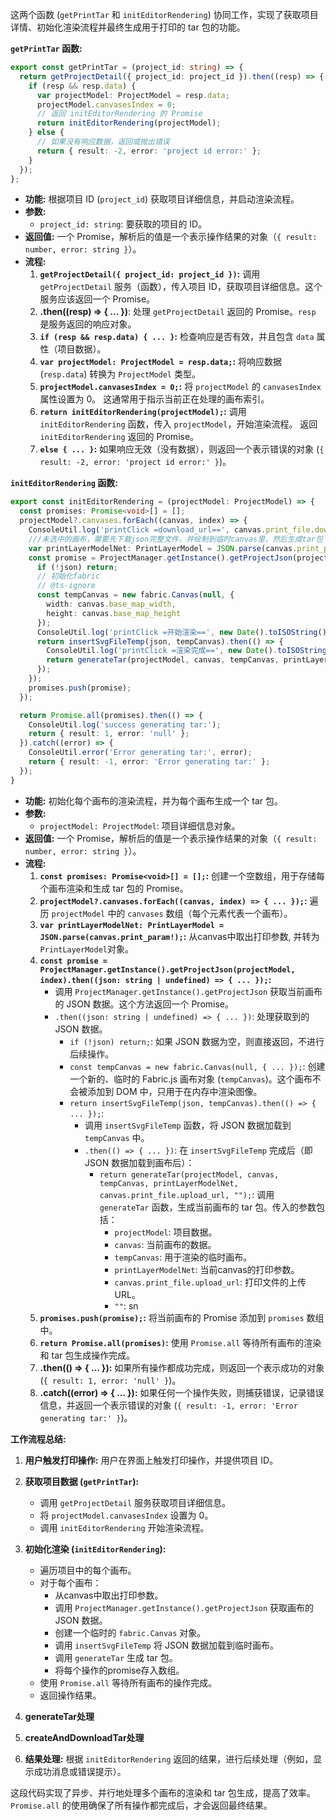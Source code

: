 这两个函数 (`getPrintTar` 和 `initEditorRendering`) 协同工作，实现了获取项目详情、初始化渲染流程并最终生成用于打印的 tar 包的功能。

**`getPrintTar` 函数:**

```typescript
export const getPrintTar = (project_id: string) => {
  return getProjectDetail({ project_id: project_id }).then((resp) => {
    if (resp && resp.data) {
      var projectModel: ProjectModel = resp.data;
      projectModel.canvasesIndex = 0;
      // 返回 initEditorRendering 的 Promise
      return initEditorRendering(projectModel);
    } else {
      // 如果没有响应数据，返回或抛出错误
      return { result: -2, error: 'project id error:' };
    }
  });
};
```

*   **功能:** 根据项目 ID (`project_id`) 获取项目详细信息，并启动渲染流程。
*   **参数:**
    *   `project_id: string`:  要获取的项目的 ID。
*   **返回值:**  一个 Promise，解析后的值是一个表示操作结果的对象（`{ result: number, error: string }`）。
*   **流程:**
    1.  **`getProjectDetail({ project_id: project_id })`:**  调用 `getProjectDetail` 服务（函数），传入项目 ID，获取项目详细信息。这个服务应该返回一个 Promise。
    2.  **.then((resp) => { ... })**:  处理 `getProjectDetail` 返回的 Promise。`resp` 是服务返回的响应对象。
    3.  **`if (resp && resp.data) { ... }`:**  检查响应是否有效，并且包含 `data` 属性（项目数据）。
    4.  **`var projectModel: ProjectModel = resp.data;`:**  将响应数据 (`resp.data`) 转换为 `ProjectModel` 类型。
    5.  **`projectModel.canvasesIndex = 0;`:**  将 `projectModel` 的 `canvasesIndex` 属性设置为 0。  这通常用于指示当前正在处理的画布索引。
    6.  **`return initEditorRendering(projectModel);`:**  调用 `initEditorRendering` 函数，传入 `projectModel`，开始渲染流程。  返回 `initEditorRendering` 返回的 Promise。
    7.  **`else { ... }`:**  如果响应无效（没有数据），则返回一个表示错误的对象 (`{ result: -2, error: 'project id error:' }`)。

**`initEditorRendering` 函数:**

```typescript
export const initEditorRendering = (projectModel: ProjectModel) => {
  const promises: Promise<void>[] = [];
  projectModel?.canvases.forEach((canvas, index) => {
    ConsoleUtil.log('printClick =download_url==', canvas.print_file.download_url, new Date().toISOString())
    ///未选中的画布，需要先下载json完整文件，并绘制到临时canvas里，然后生成tar包
    var printLayerModelNet: PrintLayerModel = JSON.parse(canvas.print_param!);
    const promise = ProjectManager.getInstance().getProjectJson(projectModel, index).then((json: string | undefined) => {
      if (!json) return;
      // 初始化fabric
      // @ts-ignore
      const tempCanvas = new fabric.Canvas(null, {
        width: canvas.base_map_width,
        height: canvas.base_map_height
      });
      ConsoleUtil.log('printClick =开始渲染==', new Date().toISOString())
      return insertSvgFileTemp(json, tempCanvas).then(() => {
        ConsoleUtil.log('printClick =渲染完成==', new Date().toISOString())
        return generateTar(projectModel, canvas, tempCanvas, printLayerModelNet, canvas.print_file.upload_url, "");
      });
    });
    promises.push(promise);
  });

  return Promise.all(promises).then(() => {
    ConsoleUtil.log('success generating tar:');
    return { result: 1, error: 'null' };
  }).catch((error) => {
    ConsoleUtil.error('Error generating tar:', error);
    return { result: -1, error: 'Error generating tar:' };
  });
}
```

*   **功能:**  初始化每个画布的渲染流程，并为每个画布生成一个 tar 包。
*   **参数:**
    *   `projectModel: ProjectModel`:  项目详细信息对象。
*   **返回值:**  一个 Promise，解析后的值是一个表示操作结果的对象（`{ result: number, error: string }`）。
*   **流程:**
    1.  **`const promises: Promise<void>[] = [];`:**  创建一个空数组，用于存储每个画布渲染和生成 tar 包的 Promise。
    2.  **`projectModel?.canvases.forEach((canvas, index) => { ... });`:**  遍历 `projectModel` 中的 `canvases` 数组（每个元素代表一个画布）。
    3.  **`var printLayerModelNet: PrintLayerModel = JSON.parse(canvas.print_param!);`:** 从canvas中取出打印参数, 并转为`PrintLayerModel`对象。
    4.  **`const promise = ProjectManager.getInstance().getProjectJson(projectModel, index).then((json: string | undefined) => { ... });`:**
        *   调用 `ProjectManager.getInstance().getProjectJson` 获取当前画布的 JSON 数据。这个方法返回一个 Promise。
        *   `.then((json: string | undefined) => { ... })`:  处理获取到的 JSON 数据。
            *   `if (!json) return;`:  如果 JSON 数据为空，则直接返回，不进行后续操作。
            *   `const tempCanvas = new fabric.Canvas(null, { ... });`:  创建一个新的、临时的 Fabric.js 画布对象 (`tempCanvas`)。这个画布不会被添加到 DOM 中，只用于在内存中渲染图像。
            *   `return insertSvgFileTemp(json, tempCanvas).then(() => { ... });`:
                *   调用 `insertSvgFileTemp` 函数，将 JSON 数据加载到 `tempCanvas` 中。
                *   `.then(() => { ... })`:  在 `insertSvgFileTemp` 完成后（即 JSON 数据加载到画布后）：
                    *   `return generateTar(projectModel, canvas, tempCanvas, printLayerModelNet, canvas.print_file.upload_url, "");`:  调用 `generateTar` 函数，生成当前画布的 tar 包。传入的参数包括：
                        *   `projectModel`:  项目数据。
                        *   `canvas`:  当前画布的数据。
                        *   `tempCanvas`:  用于渲染的临时画布。
                        *    `printLayerModelNet`:  当前canvas的打印参数。
                        *    `canvas.print_file.upload_url`:  打印文件的上传 URL。
                        *    `""`: sn
    5.  **`promises.push(promise);`:**  将当前画布的 Promise 添加到 `promises` 数组中。
    6.  **`return Promise.all(promises)`:**  使用 `Promise.all` 等待所有画布的渲染和 tar 包生成操作完成。
    7.  **.then(() => { ... }):**  如果所有操作都成功完成，则返回一个表示成功的对象 (`{ result: 1, error: 'null' }`)。
    8.  **.catch((error) => { ... }):**  如果任何一个操作失败，则捕获错误，记录错误信息，并返回一个表示错误的对象 (`{ result: -1, error: 'Error generating tar:' }`)。

**工作流程总结:**

1.  **用户触发打印操作:**  用户在界面上触发打印操作，并提供项目 ID。

2.  **获取项目数据 (`getPrintTar`):**
    *   调用 `getProjectDetail` 服务获取项目详细信息。
    *   将 `projectModel.canvasesIndex` 设置为 0。
    *   调用 `initEditorRendering` 开始渲染流程。

3.  **初始化渲染 (`initEditorRendering`):**
    *   遍历项目中的每个画布。
    *   对于每个画布：
        *   从canvas中取出打印参数。
        *   调用 `ProjectManager.getInstance().getProjectJson` 获取画布的 JSON 数据。
        *   创建一个临时的 `fabric.Canvas` 对象。
        *   调用 `insertSvgFileTemp` 将 JSON 数据加载到临时画布。
        *   调用 `generateTar` 生成 tar 包。
        *   将每个操作的promise存入数组。
    *   使用 `Promise.all` 等待所有画布的操作完成。
    *   返回操作结果。

4. **generateTar处理**

5.  **createAndDownloadTar处理**

6.  **结果处理:**  根据 `initEditorRendering` 返回的结果，进行后续处理（例如，显示成功消息或错误提示）。

这段代码实现了异步、并行地处理多个画布的渲染和 tar 包生成，提高了效率。  `Promise.all` 的使用确保了所有操作都完成后，才会返回最终结果。
